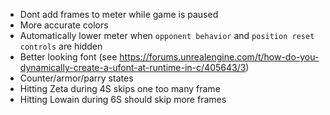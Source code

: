 - Dont add frames to meter while game is paused
- More accurate colors
- Automatically lower meter when `opponent behavior` and `position reset controls` are hidden
- Better looking font (see https://forums.unrealengine.com/t/how-do-you-dynamically-create-a-ufont-at-runtime-in-c/405643/3)
- Counter/armor/parry states
- Hitting Zeta during 4S skips one too many frame
- Hitting Lowain during 6S should skip more frames
